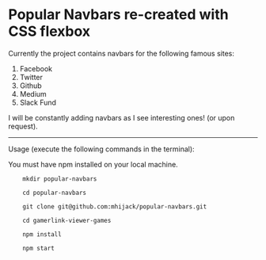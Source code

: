 # Popular Navbars re-created with CSS flexbox

Currently the project contains navbars for the following famous sites:

1. Facebook
2. Twitter
3. Github
4. Medium
5. Slack Fund

I will be constantly adding navbars as I see interesting ones! (or upon request).

<hr>

Usage (execute the following commands in the terminal):

You must have npm installed on your local machine.

```
    mkdir popular-navbars

    cd popular-navbars

    git clone git@github.com:mhijack/popular-navbars.git

    cd gamerlink-viewer-games

    npm install

    npm start
```